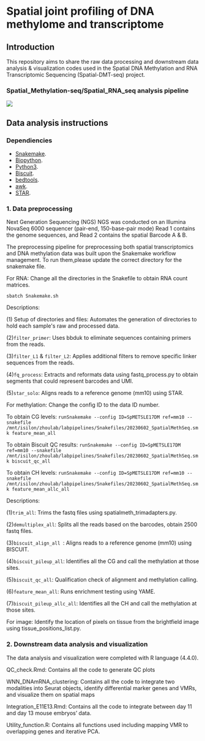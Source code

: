 # Spatial joint profiling of DNA methylome and transcriptome
## Introduction
This repository aims to share the raw data processing and downstream data analysis & visualization codes used in the Spatial DNA Methylation and RNA Transcriptomic Sequencing (Spatial-DMT-seq) project.

### Spatial_Methylation-seq/Spatial_RNA_seq analysis pipeline
![]( https://github.com/zhou-lab/Spatial-MT-seq-2024/blob/ea6589f2ce5ea9fc3a55fe506de7e67b97ec7cd0/workflow/Analysis_pipeline.jpg)

## Data analysis instructions
### Dependiencies
* [Snakemake](https://snakemake.readthedocs.io/en/stable/index.html). 
* [Biopython](https://biopython.org/docs/1.75/api/index.html).
* [Python3]( https://docs.python.org/3/using/unix.html).
* [Biscuit](https://huishenlab.github.io/biscuit/#download-and-install).
* [bedtools](https://bedtools.readthedocs.io/en/latest/content/installation.html).
* [awk](https://manpages.ubuntu.com/manpages/trusty/man1/awk.1posix.html).
* [STAR](https://github.com/alexdobin/STAR).

### 1. Data preprocessing
Next Generation Sequencing (NGS) NGS was conducted on an Illumina NovaSeq 6000 sequencer (pair-end, 150-base-pair mode) Read 1 contains the genome sequences, and Read 2 contains the spatial Barcode A & B.
 
The preprocessing pipeline for preprocessing both spatial transcriptomics and DNA methylation data was built upon the Snakemake workflow management. To run them,please update the correct directory for the snakemake file.

For RNA: Change all the directories in the Snakefile to obtain RNA count matrices.

`sbatch Snakemake.sh `

Descriptions:

(1) Setup of directories and files: Automates the generation of directories to hold each sample's raw and processed data. 

(2)`filter_primer`: Uses bbduk to eliminate sequences containing primers from the reads.

(3)`filter_L1` & `filter_L2`: Applies additional filters to remove specific linker sequences from the reads.

(4)`fq_process`: Extracts and reformats data using fastq_process.py to obtain segments that could represent barcodes and UMI. 

(5)`star_solo`: Aligns reads to a reference genome (mm10) using STAR.

For methylation: Change the config ID to the data ID number.

To obtain CG levels: `runSnakemake --config ID=SpMETSLE17DM ref=mm10 --snakefile /mnt/isilon/zhoulab/labpipelines/Snakefiles/20230602_SpatialMethSeq.smk feature_mean_all `

To obtain Biscuit QC results: `runSnakemake --config ID=SpMETSLE17DM ref=mm10 --snakefile /mnt/isilon/zhoulab/labpipelines/Snakefiles/20230602_SpatialMethSeq.smk biscuit_qc_all `

To obtain CH levels: `runSnakemake --config ID=SpMETSLE17DM ref=mm10 --snakefile /mnt/isilon/zhoulab/labpipelines/Snakefiles/20230602_SpatialMethSeq.smk feature_mean_allc_all `

Descriptions:

(1)`trim_all`: Trims the fastq files using spatialmeth_trimadapters.py. 

(2)`demultiplex_all`: Splits all the reads based on the barcodes, obtain 2500 fastq files.

(3)`biscuit_align_all `: Aligns reads to a reference genome (mm10) using BISCUIT.

(4)`biscuit_pileup_all`: Identifies all the CG and call the methylation at those sites.

(5)`biscuit_qc_all`: Qualification check of alignment and methylation calling. 

(6)`feature_mean_all`: Runs enrichment testing using YAME.

(7)`biscuit_pileup_allc_all`: Identifies all the CH and call the methylation at those sites.

For image: Identify the location of pixels on tissue from the brightfield image using tissue_positions_list.py.

### 2. Downstream data analysis and visualization 

The data analysis and visualization were completed with R language (4.4.0).

QC_check.Rmd: Contains all the code to generate QC plots

WNN_DNAmRNA_clustering: Contains all the code to integrate two modalities into Seurat objects, identify differential marker genes and VMRs, and visualize them on spatial maps

Integration_E11E13.Rmd: Contains all the code to integrate between day 11 and day 13 mouse embryos’ data.
 
Utility_function.R: Contains all functions used including mapping VMR to overlapping genes and iterative PCA. 


